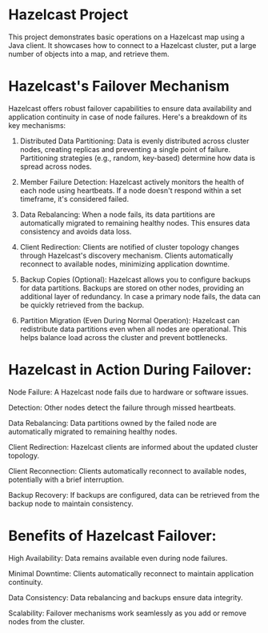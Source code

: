 # Hazelcast Project
This project demonstrates basic operations on a Hazelcast map using a Java client. It showcases how to connect to a Hazelcast cluster, put a large number of objects into a map, and retrieve them.

# Hazelcast's Failover Mechanism  

Hazelcast offers robust failover capabilities to ensure data availability and application continuity in case of node failures. Here's a breakdown of its key mechanisms:  

1. Distributed Data Partitioning:  Data is evenly distributed across cluster nodes, creating replicas and preventing a single point of failure. Partitioning strategies (e.g., random, key-based) determine how data is spread across nodes.

2. Member Failure Detection:  Hazelcast actively monitors the health of each node using heartbeats. If a node doesn't respond within a set timeframe, it's considered failed.

3. Data Rebalancing:  When a node fails, its data partitions are automatically migrated to remaining healthy nodes. This ensures data consistency and avoids data loss.

4. Client Redirection:  Clients are notified of cluster topology changes through Hazelcast's discovery mechanism. Clients automatically reconnect to available nodes, minimizing application downtime.

5. Backup Copies (Optional):  Hazelcast allows you to configure backups for data partitions. Backups are stored on other nodes, providing an additional layer of redundancy. In case a primary node fails, the data can be quickly retrieved from the backup.

6. Partition Migration (Even During Normal Operation):  Hazelcast can redistribute data partitions even when all nodes are operational. This helps balance load across the cluster and prevent bottlenecks.

# Hazelcast in Action During Failover:  

Node Failure: A Hazelcast node fails due to hardware or software issues. 

Detection: Other nodes detect the failure through missed heartbeats. 

Data Rebalancing: Data partitions owned by the failed node are automatically migrated to remaining healthy nodes. 

Client Redirection: Hazelcast clients are informed about the updated cluster topology. 

Client Reconnection: Clients automatically reconnect to available nodes, potentially with a brief interruption.

Backup Recovery: If backups are configured, data can be retrieved from the backup node to maintain consistency. 

# Benefits of Hazelcast Failover:  

High Availability: Data remains available even during node failures. 

Minimal Downtime: Clients automatically reconnect to maintain application continuity. 

Data Consistency: Data rebalancing and backups ensure data integrity. 

Scalability: Failover mechanisms work seamlessly as you add or remove nodes from the cluster.
